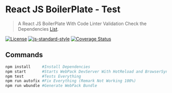 # React JS BoilerPlate - Test

> A React JS BoilerPlate With Code Linter Validation Check the Dependencies [List](md/dependencies.md).

[![License][license-image]][license-url]
[![js-standard-style][standard-image]][standard-url]
[![Coverage Status](https://coveralls.io/repos/github/SauloNunes/reactjs-boilerplate/badge.svg?branch=master)](https://coveralls.io/github/SauloNunes/reactjs-boilerplate?branch=master)

## Commands

```sh
npm install     #Install Dependencies
npm start       #Starts WebPack DevServer With HotReload and BrowserSync
npm test        #Tests Everything
npm run autofix #Fix Everything (Remark Not Working 100%)
npm run wbundle #Generate WebPack Bundle
```

[license-image]: https://img.shields.io/github/license/SauloNunes/reactjs-boilerplate
[license-url]: https://github.com/SauloNunes/reactjs-boilerplate/blob/master/LICENSE
[standard-image]: https://img.shields.io/badge/code%20style-standard-brightgreen.svg
[standard-url]: https://github.com/standard/standard
